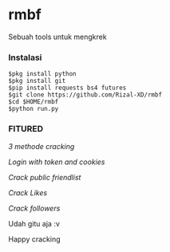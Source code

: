 # rmbf
Sebuah tools untuk mengkrek
### Instalasi
```
$pkg install python
$pkg install git
$pip install requests bs4 futures
$git clone https://github.com/Rizal-XD/rmbf
$cd $HOME/rmbf
$python run.py
```

### FITURED
*3 methode cracking*

*Login with token and cookies*

*Crack public friendlist*

*Crack Likes*

*Crack followers*

Udah gitu aja :v

Happy cracking 
